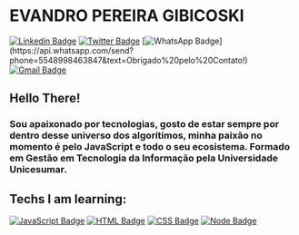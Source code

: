 
# EVANDRO PEREIRA GIBICOSKI

[![Linkedin Badge](https://img.shields.io/badge/-LinkedIn-blue?style=flat-square&logo=Linkedin&logoColor=white&link=https://www.linkedin.com/in/gibifyofficial/)](https://www.linkedin.com/in/gibifyofficial/)
[![Twitter Badge](https://img.shields.io/badge/-Twitter-1ca0f1?style=flat-square&logo=Twitter&logoColor=white&link=https://www.twitter.com/gibify_official)](https://twitter.com/gibify_official)
[![WhatsApp Badge](https://img.shields.io/badge/-WhatsApp-4CA143?style=flat-square&logo=WhatsApp&logoColor=white&link=https://api.whatsapp.com/send?phone=5548998463847&text=Obrigado%20pelo%20Contato!)](https://api.whatsapp.com/send?phone=5548998463847&text=Obrigado%20pelo%20Contato!)
[![Gmail Badge](https://img.shields.io/badge/-Gmail-red?style=flat-square&logo=Gmail&logoColor=white&link=mailto:evandrogibicoski@gmail.com)](mailto:evandrogibicoski@gmail.com)

## Hello There! 

### Sou apaixonado por tecnologias, gosto de estar sempre por dentro desse universo dos algorítimos, minha paixão no momento é pelo JavaScript e todo o seu ecosistema. Formado em Gestão em Tecnologia da Informação pela Universidade Unicesumar.

## Techs I am learning:

[![JavaScript Badge](https://img.shields.io/badge/-JavaScript-yellow?style=flat-square&logo=JavaScript&logoColor=white&link=https://www.javascript.com/)](https://www.javascript.com/)
[![HTML Badge](https://img.shields.io/badge/-HTML5-FF6600?style=flat-square&logo=html&logoColor=white&link=https://www.w3schools.com/html/)](https://www.w3schools.com/html/)
[![CSS Badge](https://img.shields.io/badge/-CSS3-0000FF?style=flat-square&logo=css&logoColor=white&link=https://www.w3schools.com/css/default.asp)](https://www.w3schools.com/css/default.asp)
[![Node Badge](https://img.shields.io/badge/-NodeJS-026e00?style=flat-square&logo=Node&logoColor=white&link=https://nodejs.org/en/)](https://nodejs.org/en/)


